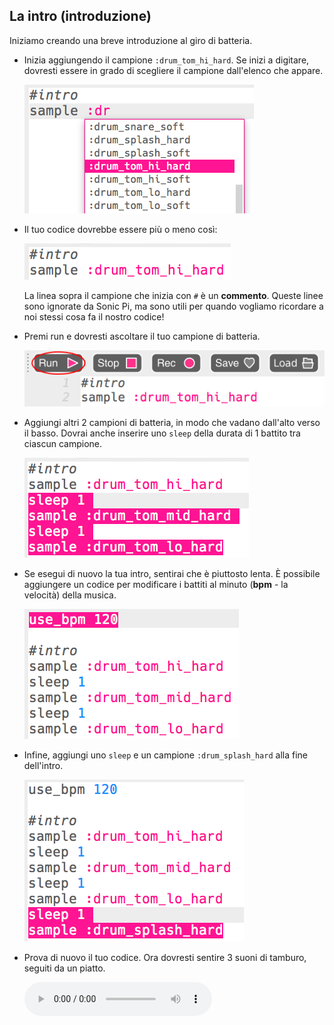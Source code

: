 ## La intro (introduzione)

Iniziamo creando una breve introduzione al giro di batteria.

+ Inizia aggiungendo il campione `:drum_tom_hi_hard`. Se inizi a digitare, dovresti essere in grado di scegliere il campione dall'elenco che appare.
    
    ![screenshot](images/drum-sample-help.png)

+ Il tuo codice dovrebbe essere più o meno così:
    
    ![screenshot](images/drum-intro-1.png)
    
    La linea sopra il campione che inizia con `#` è un **commento**. Queste linee sono ignorate da Sonic Pi, ma sono utili per quando vogliamo ricordare a noi stessi cosa fa il nostro codice!

+ Premi run e dovresti ascoltare il tuo campione di batteria.
    
    ![screenshot](images/drum-run.png)

+ Aggiungi altri 2 campioni di batteria, in modo che vadano dall'alto verso il basso. Dovrai anche inserire uno `sleep` della durata di 1 battito tra ciascun campione.
    
    ![screenshot](images/drum-intro-2.png)

+ Se esegui di nuovo la tua intro, sentirai che è piuttosto lenta. È possibile aggiungere un codice per modificare i battiti al minuto (**bpm** - la velocità) della musica.
    
    ![screenshot](images/drum-bpm.png)

+ Infine, aggiungi uno `sleep` e un campione `:drum_splash_hard` alla fine dell'intro.
    
    ![screenshot](images/drum-intro-splash.png)

+ Prova di nuovo il tuo codice. Ora dovresti sentire 3 suoni di tamburo, seguiti da un piatto.
    
    <div id="audio-preview" class="pdf-hidden">
      <audio controls preload> <source src="resources/drums-intro.mp3" type="audio/mpeg"> Il tuo browser non supporta l'<code>audio</code>. </audio>
    </div>